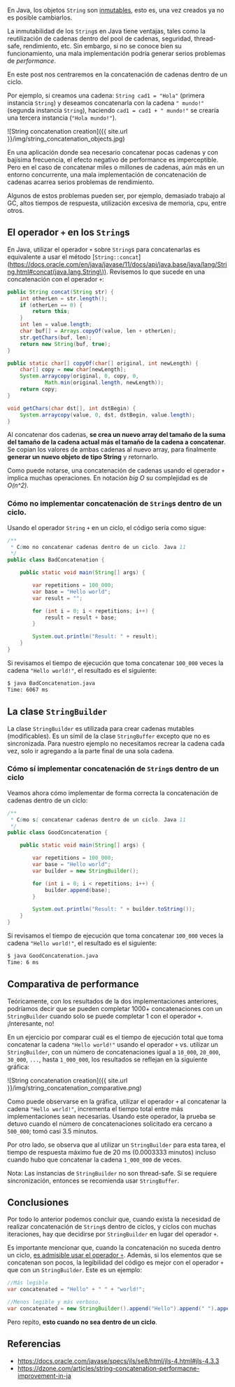 En Java, los objetos `String` son [inmutables](https://docs.oracle.com/javase/specs/jls/se8/html/jls-4.html#jls-4.3.3), esto es, una vez creados ya no es posible cambiarlos. 

La inmutabilidad de los `String`s en Java tiene ventajas, tales como la reutilización de cadenas dentro del pool de cadenas, seguridad, thread-safe, rendimiento, etc. Sin embargo, si no se conoce bien su funcionamiento, una mala implementación podría generar serios problemas de *performance*. 

En este post nos centraremos en la concatenación de cadenas dentro de un ciclo.

Por ejemplo, si creamos una cadena: `String cad1 = "Hola"` (primera instancia `String`) y deseamos concatenarla con la cadena `" mundo!"` (segunda instancia `String`), haciendo `cad1 = cad1 + " mundo!"` se crearía una tercera instancia (`"Hola mundo!"`).

![String concatenation creation]({{ site.url }}/img/string_concatenation_objects.jpg) 

En una aplicación donde sea necesario concatenar pocas cadenas y con bajísima frecuencia, el efecto negativo de performance es imperceptible. Pero en el caso de concatenar miles o millones de cadenas, aún más en un entorno concurrente, una mala implementación de concatenación de cadenas acarrea serios problemas de rendimiento. 

Algunos de estos problemas pueden ser, por ejemplo, demasiado trabajo al GC, altos tiempos de respuesta, utilización excesiva de memoria, cpu, entre otros.

## El operador `+` en los  `String`s

En Java, utilizar el operador `+` sobre `String`s para concatenarlas es equivalente a usar el método [`String::concat`](https://docs.oracle.com/en/java/javase/11/docs/api/java.base/java/lang/String.html#concat(java.lang.String\)). Revisemos lo que sucede en una concatenación con el operador `+`:

```java
public String concat(String str) {
    int otherLen = str.length();
    if (otherLen == 0) {
        return this;
    }
    int len = value.length;
    char buf[] = Arrays.copyOf(value, len + otherLen);
    str.getChars(buf, len);
    return new String(buf, true);
}

public static char[] copyOf(char[] original, int newLength) {
    char[] copy = new char[newLength];
    System.arraycopy(original, 0, copy, 0,
            Math.min(original.length, newLength));
    return copy;
}

void getChars(char dst[], int dstBegin) {
    System.arraycopy(value, 0, dst, dstBegin, value.length);
}
```

Al concatenar dos cadenas, **se crea un nuevo array del tamaño de la suma del tamaño de la cadena actual más el tamaño de la cadena a concatenar**. Se copian los valores de ambas cadenas al nuevo array, para finalmente **generar un nuevo objeto de tipo String** y retornarlo.

Como puede notarse, una concatenación de cadenas usando el operador `+` implica muchas operaciones. En notación *big O* su complejidad es de *O(n^2)*.

### Cómo no implementar concatenación de `String`s dentro de un ciclo.

Usando el operador `String` `+` en un ciclo, el código sería como sigue:

```java
/**
 * Cómo no concatenar cadenas dentro de un ciclo. Java 11
 */
public class BadConcatenation {

    public static void main(String[] args) {

        var repetitions = 100_000;
        var base = "Hello world";
        var result = "";

        for (int i = 0; i < repetitions; i++) {
            result = result + base; 
        }

        System.out.println("Result: " + result);
    }
}
```

Si revisamos el tiempo de ejecución que toma concatenar `100_000` veces la cadena `"Hello world!"`, el resultado es el siguiente:

```bash
$ java BadConcatenation.java
Time: 6067 ms
```

## La clase `StringBuilder`

La clase `StringBuilder` es utilizada para crear cadenas mutables (modificables). Es un símil de la clase `StringBuffer` excepto que no es sincronizada.
Para nuestro ejemplo no necesitamos recrear la cadena cada vez, solo ir agregando a la parte final de una sola cadena.

### Cómo sí implementar concatenación de `String`s dentro de un ciclo
Veamos ahora cómo implementar de forma correcta la concatenación de cadenas dentro de un ciclo:

```java
/**
 * Cómo sí concatenar cadenas dentro de un ciclo. Java 11
 */
public class GoodConcatenation {

    public static void main(String[] args) {

        var repetitions = 100_000;
        var base = "Hello world";
        var builder = new StringBuilder();

        for (int i = 0; i < repetitions; i++) {
            builder.append(base); 
        }

        System.out.println("Result: " + builder.toString());
    }
}
```

Si revisamos el tiempo de ejecución que toma concatenar `100_000` veces la cadena `"Hello world!"`, el resultado es el siguiente:

```bash
$ java GoodConcatenation.java
Time: 6 ms
```

## Comparativa de performance
Teóricamente, con los resultados de la dos implementaciones anteriores, podríamos decir que se pueden completar 1000+ concatenaciones con un `StringBuilder` cuando solo se puede completar 1 con el operador `+`. ¡Interesante, no!

En un ejercicio por comparar cuál es el tiempo de ejecución total que toma concatenar la cadena `"Hello world!"` usando el operador `+` vs. utilizar un `StringBuilder`, con un número de concatenaciones igual a `10_000`, `20_000`, `30_000`, `...`, hasta `1_000_000`, los resultados se reflejan en la siguiente gráfica:

![String concatenation creation]({{ site.url }}/img/string_concatenation_comparative.png)

Como puede observarse en la gráfica, utilizar el operador `+` al concatenar la cadena `"Hello world!"`,  incrementa el tiempo total entre más implementaciones sean necesarias. Usando este operador, la prueba se detuvo cuando el número de concatenaciones solicitado era cercano a `500_000`; tomó casi 3.5 minutos.

Por otro lado, se observa que al utilizar un `StringBuilder` para esta tarea, el tiempo de respuesta máximo fue de 20 ms (0.0003333 minutos) incluso cuando hubo que concatenar la cadena `1_000_000` de veces.

Nota: Las instancias de `StringBuilder` no son thread-safe. Si se requiere sincronización, entonces se recomienda usar `StringBuffer`. 

## Conclusiones

Por todo lo anterior podemos concluir que, cuando exista la necesidad de realizar concatenación de `String`s dentro de ciclos, y ciclos con muchas iteraciones, hay que decidirse por `StringBuilder` en lugar del operador `+`.

Es importante mencionar que, cuando la concatenación no suceda dentro un ciclo, [es admisible usar el operador `+`](https://dzone.com/articles/string-concatenation-performacne-improvement-in-ja). Además, si los elementos que se concatenan son pocos, la legibilidad del código es mejor con el operador `+` que con un `StringBuilder`. Este es un ejemplo:

```java
//Más legible
var concatenated = "Hello" + " " + "world!";

//Menos legible y más verboso.
var concatenated = new StringBuilder().append("Hello").append(" ").append("world!"); 
```

Pero repito, **esto cuando no sea dentro de un ciclo**.

## Referencias
* https://docs.oracle.com/javase/specs/jls/se8/html/jls-4.html#jls-4.3.3
* https://dzone.com/articles/string-concatenation-performacne-improvement-in-ja
